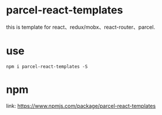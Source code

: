 # parcel-react-templates
this is template for react、redux/mobx、react-router、parcel.
# use
```
npm i parcel-react-templates -S
```
# npm
link: https://www.npmjs.com/package/parcel-react-templates
